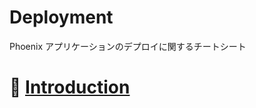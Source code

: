 # Deployment

Phoenix アプリケーションのデプロイに関するチートシート

# :rocket: [Introduction](https://hexdocs.pm/phoenix/deployment.html#content)

